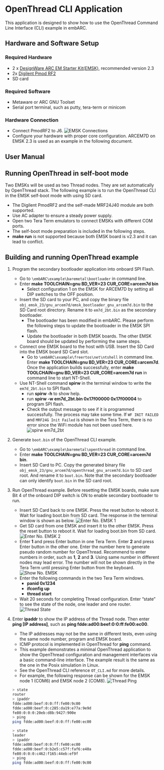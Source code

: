 # OpenThread CLI Application

This application is designed to show how to use the OpenThread Command Line Interface (CLI) example in embARC.

## Hardware and Software Setup
### Required Hardware
- 2 x [DesignWare ARC EM Starter Kit(EMSK)](https://www.synopsys.com/dw/ipdir.php?ds=arc_em_starter_kit), recommended version 2.3
- 2x [Digilent Pmod RF2](http://store.digilentinc.com/pmod-rf2-ieee-802-15-rf-transceiver/)
- SD card

### Required Software
- Metaware or ARC GNU Toolset
- Serial port terminal, such as putty, tera-term or minicom

### Hardware Connection
- Connect PmodRF2 to J6.
  ![EMSK Connections](doc/screenshots/emsk_connections.jpg)
- Configure your hardware with proper core configuration. ARCEM7D on EMSK 2.3 is used as an example in the following document.

## User Manual
## Running OpenThread in self-boot mode
Two EMSKs will be used as two Thread nodes. They are set automatically by OpenThread stack. The following example is to run the OpenThread CLI in the EMSK self-boot mode with using SD card.

- The Digilent PmodRF2 and the self-made MRF24J40 module are both supported.
- Use AC adapter to ensure a steady power supply.
- Open two Tera Term emulators to connect EMSKs with different COM ports.
- The self-boot mode preparation is included in the following steps.
- **make run** is not supported because both EMSK board is v2.3 and it can lead to conflict.

## Building and running OpenThread example

1. Program the secondary bootloader application into onboard SPI Flash.
    - Go to `\embARC\example\baremetal\bootloader` in command line.
    - Enter **make TOOLCHAIN=gnu BD_VER=23 CUR_CORE=arcem7d bin**
        - Select configuration 1 on the EMSK for ARCEM7D by setting all DIP switches to the OFF position.
    - Insert the SD card to your PC, and copy the binary file `obj_emsk_23/gnu_arcem7d/emsk_bootloader_gnu_arcem7d.bin` to the SD Card root directory.  Rename it to `em7d_2bt.bin` as the secondary bootloader.
        - The bootloader has been modified in embARC. Please perform the following steps to update the bootloader in the EMSK SPI flash.
        - Update the bootloader in both EMSK boards. The other EMSK board should be updated by performing the same steps.
    - Connect one EMSK board to the host with USB. Insert the SD Card into the EMSK board SD Card slot.
        - Go to `\embARC\example\freertos\net\ntshell` in command line. Enter **make TOOLCHAIN=gnu BD_VER=23 CUR_CORE=arcem7d**. Once the application builds successfully, enter **make TOOLCHAIN=gnu BD_VER=23 CUR_CORE=arcem7d run** in command line to start NT-Shell.
    - Use NT-Shell command **spirw** in the terminal window to write the `em7d_2bt.bin` to SPI flash.
        - run **spirw -h** to show help.
        - run **spirw -w em7d_2bt.bin 0x17f00000 0x17f00004** to program SPI flash.
        - Check the output message to see if it is programmed successfully. The process may take some time. If `WF INIT FAILED` and `MRF24G Init Failed` is shown in the Tera Term, there is no error since the WiFi module has not been used here.
        ![spirw em7d_2bt](doc/screenshots/spirw_em7d_2bt.jpg)

1. Generate `boot.bin` of the OpenThread CLI example.
    - Go to `\embARC\example\baremetal\openthread` in command line.
    - Enter **make TOOLCHAIN=gnu BD_VER=23 CUR_CORE=arcem7d bin**.
    - Insert SD Card to PC. Copy the generated binary file `obj_emsk_23/gnu_arcem7d/openthread_gnu_arcem7d.bin` to SD card root. And rename it to `boot.bin`. Note that the secondary bootloader can only identify `boot.bin` in the SD card root.

1. Run OpenThread example. Before resetting the EMSK boards, make sure Bit 4 of the onboard DIP switch is ON to enable secondary bootloader to run.
    - Insert SD Card back to one EMSK. Press the reset button to reboot it. Wait for loading boot.bin from SD card. The response in the terminal window is shown as below.
    ![Enter No. EMSK 1](doc/screenshots/enter_no_emsk1.jpg)
    - Get SD card from one EMSK and insert it to the other EMSK. Press the reset button to reboot it. Wait for loading boot.bin from SD card.
    ![Enter No. EMSK 2](doc/screenshots/enter_no_emsk2.jpg)
    - Enter **1** and press Enter button in one Tera Term. Enter **2** and press Enter button in the other one. Enter the number here to generate pseudo random number for OpenThread. Recommend to enter numbers in order, such as **1**, **2** and **3**. Using same number in different nodes may lead error. The number will not be shown directly in the Tera Term until pressing Enter button from the keyboard.
    ![Show No. EMSK](doc/screenshots/show_no_emsk.jpg)
    - Enter the following commands in the two Tera Term windows.
        - **panid 0x1234**
        - **ifconfig up**
        - **thread start**
    - Wait 20 seconds for completing Thread configuration. Enter “state” to see the state of the node, one leader and one router.
    ![Thread State](doc/screenshots/thread_state.jpg)

1. Enter **ipaddr** to show the IP address of the Thread node. Then enter **ping [IP address]**, such as **ping fdde:ad00:beef:0:0:ff:fe00:ec00**.
    - The IP addresses may not be the same in different tests, even using the same node number, program and EMSK board.
    - ICMP protocol is implemented in OpenThread for **ping** command.
    - This example demonstrates a minimal OpenThread application to show the OpenThread configuration and management interfaces via a basic command-line interface. The example result is the same as the one in the Posix simulation in Linux.
    - See the OpenThread CLI reference `OT_CLI.md` for more details.
    - For example, the following response can be shown for the EMSK node 1 (COM6) and EMSK node 2 (COM8).
    ![Thread Ping](doc/screenshots/thread_ping.jpg)

    ```bash
    > state
    router
    > ipaddr
    fdde:ad00:beef:0:0:ff:fe00:9c00
    fdde:ad00:beef:0:c285:da19:e77a:9e9d
    fe80:0:0:0:20eb:d8b:9427:900e
    > ping
    ping fdde:ad00:beef:0:0:ff:fe00:ec00
    ```

    ```bash
    > state
    leader
    > ipaddr
    fdde:ad00:beef:0:0:ff:fe00:ec00
    fdde:ad00:beef:0:b2e5:c57f:faf6:e40a
    fe80:0:0:0:c462:f165:44eb:ef9f
    > ping
    ping fdde:ad00:beef:0:0:ff:fe00:9c00
    ```
